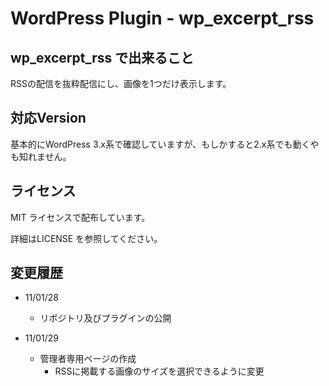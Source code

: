 # WordPress Plugin - wp_excerpt_rss

## wp_excerpt_rss で出来ること

RSSの配信を抜粋配信にし、画像を1つだけ表示します。

## 対応Version

基本的にWordPress 3.x系で確認していますが、もしかすると2.x系でも動くやも知れません。

## ライセンス

MIT ライセンスで配布しています。

詳細はLICENSE を参照してください。

## 変更履歴

* 11/01/28
    * リポジトリ及びプラグインの公開

* 11/01/29
    * 管理者専用ページの作成
        * RSSに掲載する画像のサイズを選択できるように変更


